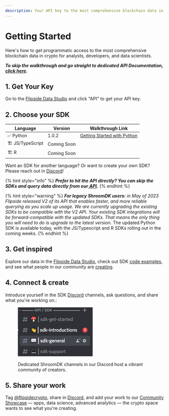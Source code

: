 ```yaml
---
description: Your API key to the most comprehensive blockchain data in crypto
---
```


# Getting Started

Here's how to get programmatic access to the most comprehensive blockchain data in crypto for analysts, developers, and data scientists.

_**To skip the walkthrough and go straight to dedicated API Documentation,**_ [_**click here**_](https://api-docs.flipsidecrypto.xyz/)_**.**_

## 1. Get Your Key

Go to the [Flipside Data Studio](https://flipsidecrypto.xyz/sdk) and click "API" to get your API key.

## 2. Choose your SDK

| Language         | Version     | Walkthrough Link                         |
| ---------------- | ----------- | ---------------------------------------- |
| ✅ Python         | 1.0.2       | [Getting Started with Python](python.md) |
| 🏗 JS/TypeScript | Coming Soon |                                          |
| 🏗 R             | Coming Soon |                                          |

Want an SDK for another language? Or want to create your own SDK? Please reach out in [Discord](https://discord.gg/ZmU3jQuu6W)!&#x20;

{% hint style="info" %}
_**Prefer to hit the API directly? You can skip the SDKs and query data directly from our**_[ _**API**_](rest-api.md)_**.**_
{% endhint %}

{% hint style="warning" %}
_**For legacy ShroomDK users:** in May of 2023 Flipside released V2 of its API that enables faster, and more reliable querying as you scale up usage. We are currently upgrading the existing SDKs to be compatible with the V2 API. Your existing SDK integrations will be forward-compatible with the updated SDKs. That means the only thing you will need to do is upgrade to the latest version._ The updated Python SDK is available today, with the JS/Typescript and R SDKs rolling out in the coming weeks.
{% endhint %}

## 3. Get inspired

Explore our data in the [Flipside Data Studio](https://flipsidecrypto.xyz), check out SDK [code examples](../examples.md), and see what people in our community are [creating](../community-showcase.md).

## 4. Connect & create

Introduce yourself in the SDK [Discord](https://discord.gg/ZmU3jQuu6W) channels, ask questions, and share what you're working on.:

<figure><img src="../../.gitbook/assets/image (6).png" alt=""><figcaption><p>Dedicated ShroomDK channels in our Discord host a vibrant community of creators.</p></figcaption></figure>

## 5. Share your work

Tag [@flipsidecrypto](https://twitter.com/flipsidecrypto/), share in [Discord](https://discord.gg/ZmU3jQuu6W), and add your work to our [Community Showcase](../community-showcase.md) —  apps, data science, advanced analytics — the crypto space wants to see what you're creating.
